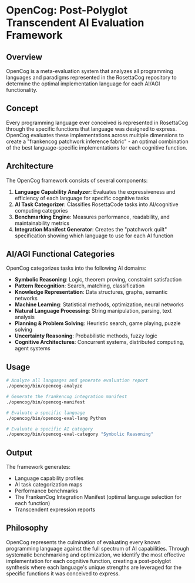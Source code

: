 # OpenCog: Post-Polyglot Transcendent AI Evaluation Framework

## Overview

OpenCog is a meta-evaluation system that analyzes all programming languages and paradigms represented in the RosettaCog repository to determine the optimal implementation language for each AI/AGI functionality.

## Concept

Every programming language ever conceived is represented in RosettaCog through the specific functions that language was designed to express. OpenCog evaluates these implementations across multiple dimensions to create a "frankencog patchwork inference fabric" - an optimal combination of the best language-specific implementations for each cognitive function.

## Architecture

The OpenCog framework consists of several components:

1. **Language Capability Analyzer**: Evaluates the expressiveness and efficiency of each language for specific cognitive tasks
2. **AI Task Categorizer**: Classifies RosettaCode tasks into AI/cognitive computing categories
3. **Benchmarking Engine**: Measures performance, readability, and maintainability metrics
4. **Integration Manifest Generator**: Creates the "patchwork quilt" specification showing which language to use for each AI function

## AI/AGI Functional Categories

OpenCog categorizes tasks into the following AI domains:

- **Symbolic Reasoning**: Logic, theorem proving, constraint satisfaction
- **Pattern Recognition**: Search, matching, classification
- **Knowledge Representation**: Data structures, graphs, semantic networks
- **Machine Learning**: Statistical methods, optimization, neural networks
- **Natural Language Processing**: String manipulation, parsing, text analysis
- **Planning & Problem Solving**: Heuristic search, game playing, puzzle solving
- **Uncertainty Reasoning**: Probabilistic methods, fuzzy logic
- **Cognitive Architectures**: Concurrent systems, distributed computing, agent systems

## Usage

```bash
# Analyze all languages and generate evaluation report
./opencog/bin/opencog-analyze

# Generate the frankencog integration manifest
./opencog/bin/opencog-manifest

# Evaluate a specific language
./opencog/bin/opencog-eval-lang Python

# Evaluate a specific AI category
./opencog/bin/opencog-eval-category "Symbolic Reasoning"
```

## Output

The framework generates:
- Language capability profiles
- AI task categorization maps
- Performance benchmarks
- The FrankenCog Integration Manifest (optimal language selection for each function)
- Transcendent expression reports

## Philosophy

OpenCog represents the culmination of evaluating every known programming language against the full spectrum of AI capabilities. Through systematic benchmarking and optimization, we identify the most effective implementation for each cognitive function, creating a post-polyglot synthesis where each language's unique strengths are leveraged for the specific functions it was conceived to express.

